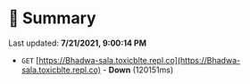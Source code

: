 # 📖 Summary
Last updated: **7/21/2021, 9:00:14 PM**

- `GET` [https://Bhadwa-sala.toxicblte.repl.co](https://Bhadwa-sala.toxicblte.repl.co) - **Down** (120151ms)
